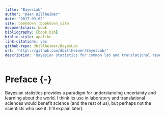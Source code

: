 ```yaml
--- 
title: "BayesLab"
author: "Dean Billheimer"
date: "2017-09-02"
site: bookdown::bookdown_site
documentclass: book
bibliography: [book.bib]
biblio-style: apalike
link-citations: yes
github-repo: dbillheimer/BayesLab
url: 'http\://github.com/dbillheimer/BayesLab/'
description: "Bayesian statistics for common lab and translational research problems."
---
```


# Preface {-}

Bayesian statistics provides a paradigm for understanding uncertainty and
learning about the world. I think its use in laboratory and translational sciences
would benefit science (and the rest of us), but perhaps not the scientists who
use it. (I'll explain later).
